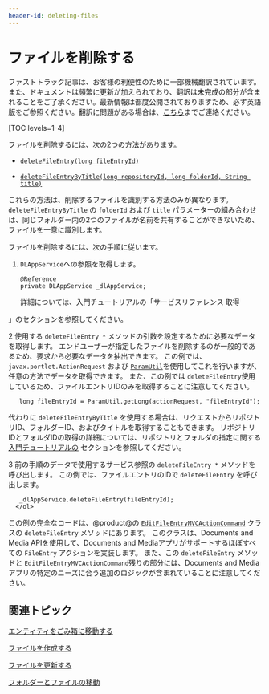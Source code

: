 ```yaml
---
header-id: deleting-files
---
```


# ファイルを削除する

<p class="alert alert-info"><span class="wysiwyg-color-blue120">ファストトラック記事は、お客様の利便性のために一部機械翻訳されています。また、ドキュメントは頻繁に更新が加えられており、翻訳は未完成の部分が含まれることをご了承ください。最新情報は都度公開されておりますため、必ず英語版をご参照ください。翻訳に問題がある場合は、<a href="mailto:support-content-jp@liferay.com">こちら</a>までご連絡ください。</span></p>

[TOC levels=1-4]

ファイルを削除するには、次の2つの方法があります。

  - [`deleteFileEntry(long fileEntryId)`](@platform-ref@/7.1-latest/javadocs/portal-kernel/com/liferay/document/library/kernel/service/DLAppService.html#deleteFileEntry-long-)

  - [`deleteFileEntryByTitle(long repositoryId, long folderId, String title)`](@platform-ref@/7.1-latest/javadocs/portal-kernel/com/liferay/document/library/kernel/service/DLAppService.html#deleteFileEntryByTitle-long-long-java.lang.String-)

これらの方法は、削除するファイルを識別する方法のみが異なります。 `deleteFileEntryByTitle` の `folderId` および `title` パラメーターの組み合わせは、同じフォルダー内の2つのファイルが名前を共有することができないため、ファイルを一意に識別します。

ファイルを削除するには、次の手順に従います。

1.  `DLAppService`への参照を取得します。
   
        @Reference
        private DLAppService _dlAppService;

    詳細については、入門チュートリアルの「サービスリファレンス</a> 取得

」のセクションを参照してください。</p></li> 
   
   2  使用する `deleteFileEntry *` メソッドの引数を設定するために必要なデータを取得します。 エンドユーザーが指定したファイルを削除するのが一般的であるため、要求から必要なデータを抽出できます。 この例では、 `javax.portlet.ActionRequest` および [`ParamUtil`](@platform-ref@/7.1-latest/javadocs/portal-kernel/com/liferay/portal/kernel/util/ParamUtil.html)を使用してこれを行いますが、任意の方法でデータを取得できます。 また、この例では `deleteFileEntry`使用しているため、ファイルエントリIDのみを取得することに注意してください。
  
       long fileEntryId = ParamUtil.getLong(actionRequest, "fileEntryId");
      
  
  代わりに `deleteFileEntryByTitle` を使用する場合は、リクエストからリポジトリID、フォルダーID、およびタイトルを取得することもできます。 リポジトリIDとフォルダIDの取得の詳細については、リポジトリとフォルダの指定に関する [入門チュートリアルの](/docs/7-1/tutorials/-/knowledge_base/t/getting-started-with-the-documents-and-media-api) セクションを参照してください。

3  前の手順のデータで使用するサービス参照の `deleteFileEntry *` メソッドを呼び出します。 この例では、ファイルエントリのIDで `deleteFileEntry` を呼び出します。
  
       _dlAppService.deleteFileEntry(fileEntryId);
      </ol> 

この例の完全なコードは、@product@の [`EditFileEntryMVCActionCommand`](https://github.com/liferay/liferay-portal/blob/master/modules/apps/document-library/document-library-web/src/main/java/com/liferay/document/library/web/internal/portlet/action/EditFileEntryMVCActionCommand.java) クラスの `deleteFileEntry` メソッドにあります。 このクラスは、Documents and Media APIを使用して、Documents and Mediaアプリがサポートするほぼすべての `FileEntry` アクションを実装します。 また、この `deleteFileEntry` メソッドと `EditFileEntryMVCActionCommand`残りの部分には、Documents and Mediaアプリの特定のニーズに合う追加のロジックが含まれていることに注意してください。



## 関連トピック

[エンティティをごみ箱に移動する](/docs/7-1/tutorials/-/knowledge_base/t/moving-entities-to-the-recycle-bin)

[ファイルを作成する](/docs/7-1/tutorials/-/knowledge_base/t/creating-files)

[ファイルを更新する](/docs/7-1/tutorials/-/knowledge_base/t/updating-files)

[フォルダーとファイルの移動](/docs/7-1/tutorials/-/knowledge_base/t/moving-folders-and-files)

